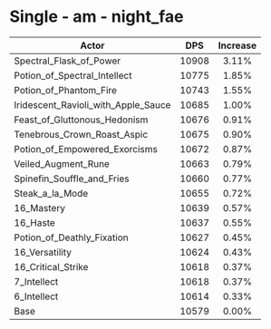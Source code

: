 # Single - am - night_fae
| Actor | DPS | Increase |
|---|:---:|:---:|
|Spectral_Flask_of_Power|10908|3.11%|
|Potion_of_Spectral_Intellect|10775|1.85%|
|Potion_of_Phantom_Fire|10743|1.55%|
|Iridescent_Ravioli_with_Apple_Sauce|10685|1.00%|
|Feast_of_Gluttonous_Hedonism|10676|0.91%|
|Tenebrous_Crown_Roast_Aspic|10675|0.90%|
|Potion_of_Empowered_Exorcisms|10672|0.87%|
|Veiled_Augment_Rune|10663|0.79%|
|Spinefin_Souffle_and_Fries|10660|0.77%|
|Steak_a_la_Mode|10655|0.72%|
|16_Mastery|10639|0.57%|
|16_Haste|10637|0.55%|
|Potion_of_Deathly_Fixation|10627|0.45%|
|16_Versatility|10624|0.43%|
|16_Critical_Strike|10618|0.37%|
|7_Intellect|10618|0.37%|
|6_Intellect|10614|0.33%|
|Base|10579|0.00%|
